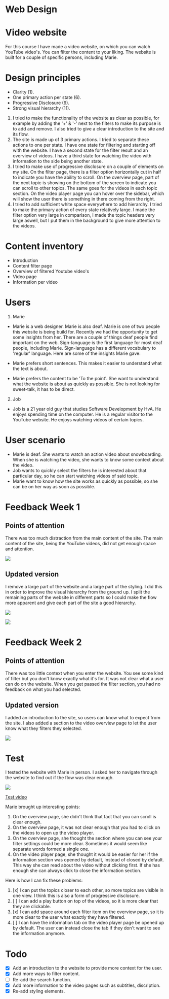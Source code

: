 # Web Design

# Video website

For this course I have made a video website, on which you can watch YouTube video's. You can filter the content to your liking. The website is built for a couple of specific persons, including Marie.

# Design principles

- Clarity (1).
- One primary action per state (6).
- Progressive Disclosure (9).
- Strong visual hierarchy (11).

1. I tried to make the functionality of the website as clear as possible, for example by adding the '+' & '-' next to the filters to make its purpose is to add and remove. I also tried to give a clear introduction to the site and its flow.
2. The site is made up of 3 primary actions. I tried to separate these actions to one per state. I have one state for filtering and starting off with the website. I have a second state for the filter result and an overview of videos. I have a third state for watching the video with information to the side being another state.
3. I tried to make use of progressive disclosure on a couple of elements on my site. On the filter page, there is a filter option horizontally cut in half to indicate you have the ability to scroll. On the overview page, part of the next topic is showing on the bottom of the screen to indicate you can scroll to other topics. The same goes for the videos in each topic section. On the video player page you can hover over the sidebar, which will show the user there is something in there coming from the right.
4. I tried to add sufficient white space everywhere to add hierarchy. I tried to make the primary action of every state relatively large. I made the filter option very large in comparison, I made the topic headers very large aswell, but I put them in the background to give more attention to the videos.

# Content inventory

- Introduction
- Content filter page
- Overview of filtered Youtube video's
- Video page
- Information per video

# Users

1. Marie
- Marie is a web designer. Marie is also deaf.
Marie is one of two people this website is being build for. Recently we had the opportunity to get some insights from her. There are a couple of things deaf people find important on the web. Sign-language is the first language for most deaf people, including Marie. Sign-language has a different vocabulary to 'regular' language. Here are some of the insights Marie gave:

- Marie prefers short sentences. This makes it easier to understand what the text is about.
- Marie prefers the content to be 'To the point'. She want to understand what the website is about as quickly as possible. She is not looking for sweet-talk, it has to be direct.

2. Job
- Job is a 21 year old guy that studies Software Development by HvA. He enjoys spending time on the computer. He is a regular visitor to the YouTube website. He enjoys watching videos of certain topics.

# User scenario

- Marie is deaf. She wants to watch an action video about snowboarding. When she is watching the video, she wants to know some context about the video.
- Job wants to quickly select the filters he is interested about that particular day, so he can start watching videos of said topic.
- Marie want to know how the site works as quickly as possible, so she can be on her way as soon as possible.

# Feedback Week 1

## Points of attention

There was too much distraction from the main content of the site. The main content of the site, being the YouTube videos, did not get enough space and attention.

![](https://github.com/RobinFrugte97/web-design/blob/master/screenshot/Screenshot_2.png)

## Updated version

I remove a large part of the website and a large part of the styling. I did this in order to improve the visual hierarchy from the ground up. I split the remaining parts of the website in different parts so I could make the flow more apparent and give each part of the site a good hierarchy.

![](https://github.com/RobinFrugte97/web-design/blob/master/screenshot/new1.png)

![](https://github.com/RobinFrugte97/web-design/blob/master/screenshot/new2.png)

# Feedback Week 2

## Points of attention

There was too little context when you enter the website. You see some kind of filter but you don't know exactly what it's for. It was not clear what a user can do on the website. When you get passed the filter section, you had no feedback on what you had selected.

## Updated version

I added an introduction to the site, so users can know what to expect from the site.
I also added a section to the video overview page to let the user know what they filters they selected.

![](https://github.com/RobinFrugte97/web-design/blob/master/screenshot/updatedweek3.png)

# Test

I tested the website with Marie in person. I asked her to navigate through the website to find out if the flow was clear enough.

![](https://github.com/RobinFrugte97/web-design/blob/master/screenshot/test1.png)

[Test video](https://youtu.be/vMKvZgkUgUg)

Marie brought up interesting points:
1. On the overview page, she didn't think that fact that you can scroll is clear enough.
2. On the overview page, it was not clear enough that you had to click on the videos to open up the video player.
3. On the overview page, she thought the section where you can see your filter settings could be more clear. Sometimes it would seem like separate words formed a single one.
4. On the video player page, she thought it would be easier for her if the information section was opened by default, instead of closed by default. This way she can read about the video without clicking first. If she has enough she can always click to close the information section.

Here is how I can fix these problems:
1. [x] I can put the topics closer to each other, so more topics are visible in one view. I think this is also a form of progressive disclosure.
2. [ ] I can add a play button on top of the videos, so it is more clear that they are clickable.
3. [x] I can add space around each filter item on the overview page, so it is more clear to the user what exactly they have filtered.
4. [ ] I can have the information tab on the video player page be opened up by default. The user can instead close the tab if they don't want to see the information anymore.


# Todo

- [x] Add an introduction to the website to provide more context for the user.
- [x] Add more ways to filter content.
- [ ] Re-add the search function.
- [x] Add more information to the video pages such as subtitles, discription.
- [x] Re-add styling elements.
